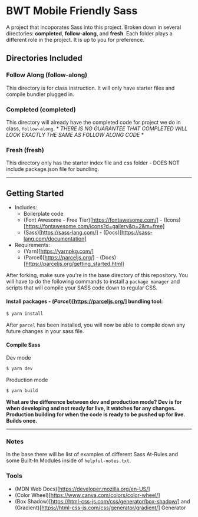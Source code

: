 # BWT Mobile Friendly Sass

A project that incoporates Sass into this project. Broken down in several directories: **completed**, **follow-along**, and **fresh**.
Each folder plays a different role in the project. It is up to you for preference.

## Directories Included

### Follow Along (follow-along)

This directory is for class instruction. It will only have starter files and compile bundler plugged in.

### Completed (completed)

This directory will already have the completed code for project we do in class, `follow-along`. \* _*THERE IS NO GUARANTEE THAT COMPLETED WILL LOOK EXACTLY THE SAME AS FOLLOW ALONG CODE*_ \*

### Fresh (fresh)

This directory only has the starter index file and css folder - DOES NOT include package.json file for bundling.

---

## Getting Started

- Includes:
  - Boilerplate code
  - (Font Awesome - Free Tier)[https://fontawesome.com/] - (Icons)[https://fontawesome.com/icons?d=gallery&p=2&m=free]
  - (Sass)[https://sass-lang.com/] - (Docs)[https://sass-lang.com/documentation]
- Requirements:
  - (Yarn)[https://yarnpkg.com/]
  - (Parcel)[https://parceljs.org/] - (Docs)[https://parceljs.org/getting_started.html]

After forking, make sure you're in the base directory of this repository. You will have to do the following commands to install a `package manager` and scripts that will compile your SASS code down to regular CSS.

#### Install packages - (_Parcel_)[https://parceljs.org/] bundling tool:

```bash
$ yarn install
```

After `parcel` has been installed, you will now be able to compile down any future changes in your sass file.

#### Compile Sass

Dev mode

```bash
$ yarn dev
```

Production mode

```bash
$ yarn build
```

**What are the difference between dev and production mode? Dev is for when developing and not ready for live, it watches for any changes. Production building for when the code is ready to be pushed up for live. Builds once.**

---

### Notes

In the base there will be list of examples of different Sass At-Rules and some Built-In Modules inside of `helpful-notes.txt`.

### Tools

- (MDN Web Docs)[https://developer.mozilla.org/en-US/]
- (Color Wheel)[https://www.canva.com/colors/color-wheel/]
- (Box Shadow)[https://html-css-js.com/css/generator/box-shadow/] and (Gradient)[https://html-css-js.com/css/generator/gradient/] Generator

